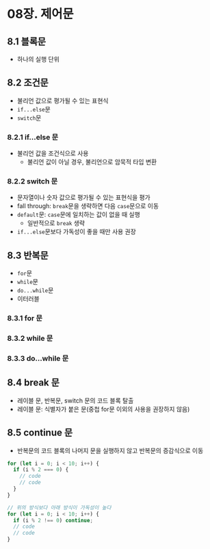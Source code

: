 # 08장. 제어문

## 8.1 블록문

- 하나의 실행 단위

## 8.2 조건문

- 불리언 값으로 평가될 수 있는 표현식
- `if...else`문
- `switch`문

### 8.2.1 if...else 문

- 불리언 값을 조건식으로 사용
  - 불리언 값이 아닐 경우, 불리언으로 암묵적 타입 변환

### 8.2.2 switch 문

- 문자열이나 숫자 값으로 평가될 수 있는 표현식을 평가
- fall through: `break`문을 생략하면 다음 `case`문으로 이동
- `default`문: `case`문에 일치하는 값이 없을 때 실행
  - 일반적으로 `break` 생략
- `if...else`문보다 가독성이 좋을 때만 사용 권장

## 8.3 반복문

- `for`문
- `while`문
- `do...while`문
- 이터러블

### 8.3.1 for 문

### 8.3.2 while 문

### 8.3.3 do...while 문

## 8.4 break 문

- 레이블 문, 반복문, switch 문의 코드 블록 탈출
- 레이블 문: 식별자가 붙은 문(중첩 for문 이외의 사용을 권장하지 않음)

## 8.5 continue 문

- 반복문의 코드 블록의 나머지 문을 실행하지 않고 반복문의 증감식으로 이동

```js
for (let i = 0; i < 10; i++) {
  if (i % 2 === 0) {
    // code
    // code
  }
}

// 위의 방식보다 아래 방식이 가독성이 높다
for (let i = 0; i < 10; i++) {
  if (i % 2 !== 0) continue;
  // code
  // code
}
```
